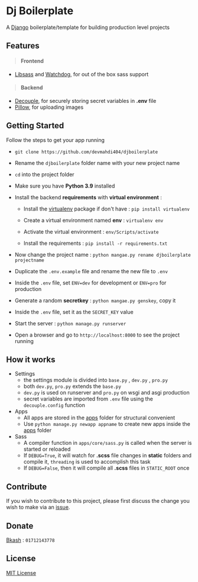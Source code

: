 # Dj Boilerplate

A [Django](https://www.djangoproject.com/) boilerplate/template for building production level projects

## Features

> #### Frontend

- [Libsass](https://pypi.org/project/libsass/) and [Watchdog](https://pypi.org/project/watchdog/), for out of the box sass support

> #### Backend

- [Decouple](https://pypi.org/project/python-decouple/), for securely storing secret variables in **.env** file
- [Pillow](https://pypi.org/project/Pillow/), for uploading images

## Getting Started

Follow the steps to get your app running

- `git clone https://github.com/devmahdi404/djboilerplate`

- Rename the `djboilerplate` folder name with your new project name

- `cd` into the project folder

- Make sure you have **Python 3.9** installed

- Install the backend **requirements** with **virtual environment** :
  
  - Install the [virtualenv](https://pypi.org/project/virtualenv/) package if don't have : `pip install virtualenv`
  
  - Create a virtual environment named **env** : `virtualenv env`
  
  - Activate the virtual environment : `env/Scripts/activate`
  
  - Install the requirements : `pip install -r requirements.txt`

- Now change the project name : `python mangae.py rename djboilerplate projectname`

- Duplicate the `.env.example` file and rename the new file to `.env`

- Inside the `.env` file, set `ENV=dev` for development or `ENV=pro` for production

- Generate a random **secretkey** : `python mangae.py genskey`, copy it

- Inside the `.env` file, set it as the `SECRET_KEY` value

- Start the server : `python manage.py runserver`

- Open a browser and go to `http://localhost:8000` to see the project running

## How it works

- Settings
  - the settings module is divided into `base.py` , `dev.py` , `pro.py`
  - both `dev.py`, `pro.py` extends the `base.py`
  - `dev.py` is used on runserver and `pro.py` on wsgi and asgi production
  - secret variables are imported from `.env` file using the `decouple.config` function
- Apps
  - All apps are stored in the [apps](apps) folder for structural convenient
  - Use `python manage.py newapp appname` to create new apps inside the [apps](apps) folder
- Sass
  - A compiler function in `apps/core/sass.py` is called when the server is started or reloaded
  - If `DEBUG=True`, it will watch for **.scss** file changes in **static** folders and compile it, `threading` is used to accomplish this task
  - If `DEBUG=False`, then it will compile all **.scss** files in `STATIC_ROOT` once

## Contribute

If you wish to contribute to this project, please first discuss the change you wish to make via an [issue](https://github.com/devmahdi404/djboilerplate/issues).

## Donate

[Bkash](https://www.bkash.com/) : `01712143778`

## License

[MIT License](LICENSE)
